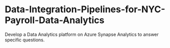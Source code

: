 # Data-Integration-Pipelines-for-NYC-Payroll-Data-Analytics
Develop a Data Analytics platform on Azure Synapse Analytics to answer specific questions.
